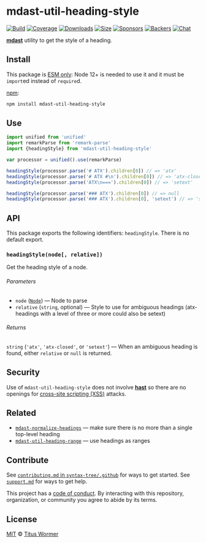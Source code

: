 # mdast-util-heading-style

[![Build][build-badge]][build]
[![Coverage][coverage-badge]][coverage]
[![Downloads][downloads-badge]][downloads]
[![Size][size-badge]][size]
[![Sponsors][sponsors-badge]][collective]
[![Backers][backers-badge]][collective]
[![Chat][chat-badge]][chat]

[**mdast**][mdast] utility to get the style of a heading.

## Install

This package is [ESM only](https://gist.github.com/sindresorhus/a39789f98801d908bbc7ff3ecc99d99c):
Node 12+ is needed to use it and it must be `import`ed instead of `require`d.

[npm][]:

```sh
npm install mdast-util-heading-style
```

## Use

```js
import unified from 'unified'
import remarkParse from 'remark-parse'
import {headingStyle} from 'mdast-util-heading-style'

var processor = unified().use(remarkParse)

headingStyle(processor.parse('# ATX').children[0]) // => 'atx'
headingStyle(processor.parse('# ATX #\n').children[0]) // => 'atx-closed'
headingStyle(processor.parse('ATX\n===').children[0]) // => 'setext'

headingStyle(processor.parse('### ATX').children[0]) // => null
headingStyle(processor.parse('### ATX').children[0], 'setext') // => 'setext'
```

## API

This package exports the following identifiers: `headingStyle`.
There is no default export.

### `headingStyle(node[, relative])`

Get the heading style of a node.

###### Parameters

*   `node` ([`Node`][node]) — Node to parse
*   `relative` (`string`, optional) — Style to use for ambiguous headings
    (atx-headings with a level of three or more could also be setext)

###### Returns

`string` (`'atx'`, `'atx-closed'`, or `'setext'`) — When an ambiguous
heading is found, either `relative` or `null` is returned.

## Security

Use of `mdast-util-heading-style` does not involve [**hast**][hast] so there are
no openings for [cross-site scripting (XSS)][xss] attacks.

## Related

*   [`mdast-normalize-headings`](https://github.com/syntax-tree/mdast-normalize-headings)
    — make sure there is no more than a single top-level heading
*   [`mdast-util-heading-range`](https://github.com/syntax-tree/mdast-util-heading-range)
    — use headings as ranges

## Contribute

See [`contributing.md` in `syntax-tree/.github`][contributing] for ways to get
started.
See [`support.md`][support] for ways to get help.

This project has a [code of conduct][coc].
By interacting with this repository, organization, or community you agree to
abide by its terms.

## License

[MIT][license] © [Titus Wormer][author]

<!-- Definitions -->

[build-badge]: https://github.com/syntax-tree/mdast-util-heading-style/workflows/main/badge.svg

[build]: https://github.com/syntax-tree/mdast-util-heading-style/actions

[coverage-badge]: https://img.shields.io/codecov/c/github/syntax-tree/mdast-util-heading-style.svg

[coverage]: https://codecov.io/github/syntax-tree/mdast-util-heading-style

[downloads-badge]: https://img.shields.io/npm/dm/mdast-util-heading-style.svg

[downloads]: https://www.npmjs.com/package/mdast-util-heading-style

[size-badge]: https://img.shields.io/bundlephobia/minzip/mdast-util-heading-style.svg

[size]: https://bundlephobia.com/result?p=mdast-util-heading-style

[sponsors-badge]: https://opencollective.com/unified/sponsors/badge.svg

[backers-badge]: https://opencollective.com/unified/backers/badge.svg

[collective]: https://opencollective.com/unified

[chat-badge]: https://img.shields.io/badge/chat-discussions-success.svg

[chat]: https://github.com/syntax-tree/unist/discussions

[license]: license

[author]: https://wooorm.com

[npm]: https://docs.npmjs.com/cli/install

[contributing]: https://github.com/syntax-tree/.github/blob/HEAD/contributing.md

[support]: https://github.com/syntax-tree/.github/blob/HEAD/support.md

[coc]: https://github.com/syntax-tree/.github/blob/HEAD/code-of-conduct.md

[mdast]: https://github.com/syntax-tree/mdast

[node]: https://github.com/syntax-tree/unist#node

[xss]: https://en.wikipedia.org/wiki/Cross-site_scripting

[hast]: https://github.com/syntax-tree/hast

